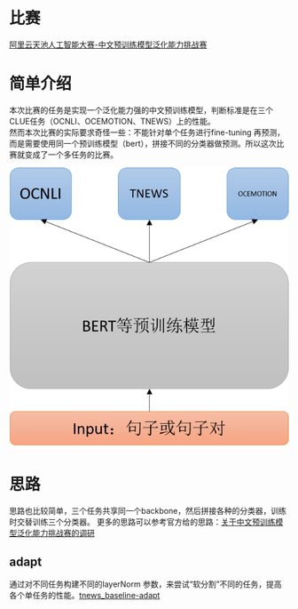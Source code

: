 # 比赛
[阿里云天池人工智能大赛-中文预训练模型泛化能力挑战赛](https://tianchi.aliyun.com/competition/entrance/531841/information)

# 简单介绍
本次比赛的任务是实现一个泛化能力强的中文预训练模型，判断标准是在三个CLUE任务（OCNLI、OCEMOTION、TNEWS）上的性能。  
然而本次比赛的实际要求奇怪一些：不能针对单个任务进行fine-tuning 再预测，而是需要使用同一个预训练模型（bert），拼接不同的分类器做预测。所以这次比赛就变成了一个多任务的比赛。

![示意图](./img/architecture.png)

# 思路
思路也比较简单，三个任务共享同一个backbone，然后拼接各种的分类器，训练时交替训练三个分类器。
更多的思路可以参考官方给的思路：[关于中文预训练模型泛化能力挑战赛的调研](https://tianchi.aliyun.com/forum/postDetail?spm=5176.12586969.1002.12.25a0249419u5hz&postId=145917)

## adapt
通过对不同任务构建不同的layerNorm 参数，来尝试“软分割”不同的任务，提高各个单任务的性能。[tnews_baseline-adapt](https://github.com/xv44586/tianchi_multitask/blob/master/tnews_baseline-adapt.ipynb)